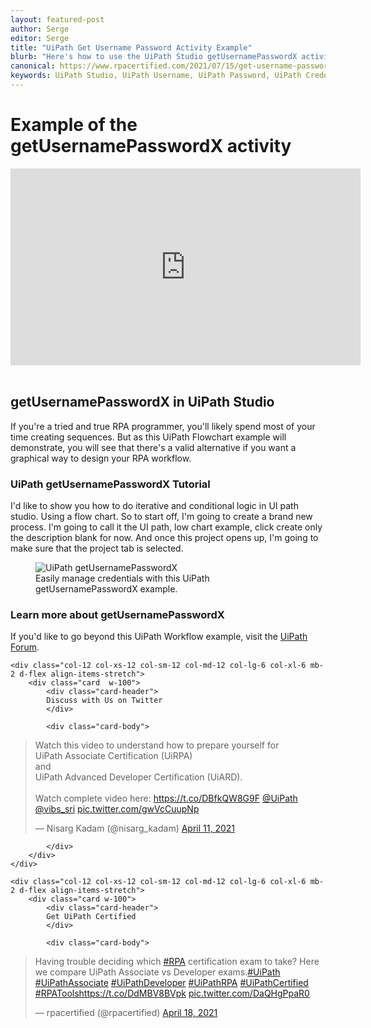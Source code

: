 ```yaml
---
layout: featured-post
author: Serge
editor: Serge
title: "UiPath Get Username Password Activity Example"
blurb: "Here's how to use the UiPath Studio getUsernamePasswordX activity."
canonical: https://www.rpacertified.com/2021/07/15/get-username-password-activity-example.html
keywords: UiPath Studio, UiPath Username, UiPath Password, UiPath Credentials,  UiPath Studio, UiPath Example, UiPath Tutorial, RPA Programming, UiPath Associate
---
```


# Example of the getUsernamePasswordX activity

<div class="embed-responsive embed-responsive-16by9">
<iframe src="https://www.youtube.com/embed/7J03lhwLnVQ" allow="accelerometer; autoplay; clipboard-write; encrypted-media; gyroscope; picture-in-picture" allowfullscreen="" width="560" height="315" frameborder="0"></iframe>
</div>
<br/>

## getUsernamePasswordX in UiPath Studio

If you're a tried and true RPA programmer, you'll likely spend most of your time creating sequences. But as this UiPath Flowchart example will demonstrate, you will see that there's a valid alternative if you want a graphical way to design your RPA workflow.

### UiPath getUsernamePasswordX Tutorial

I'd like to show you how to do iterative and conditional logic in UI path studio. Using a flow chart. So to start off, I'm going to create a brand new process. I'm going to call it the UI path, low chart example, click create only the description blank for now. And once this project opens up, I'm going to make sure that the project tab is selected.


<figure class="figure">
  <img src="https://media-exp1.licdn.com/dms/image/C4D12AQER5ELr90QeOw/article-inline_image-shrink_1000_1488/0/1581332136099?e=1631750400&v=beta&t=lv3ZDxuwsFzt7z1TJiWnRCNGEjeqqglyevXSfHgkCGQ" alt="UiPath getUsernamePasswordX" class="img-fluid mx-auto d-block img-thumbnail rounded ">
  <figcaption class="figure-caption">Easily manage credentials with this UiPath getUsernamePasswordX example.</figcaption>
</figure>


### Learn more about getUsernamePasswordX

If you'd like to go beyond this UiPath Workflow example, visit the <a href="https://docs.uipath.com/activities/docs/get-username-password-x">UiPath Forum</a>.

<div class="row">
	
    <div class="col-12 col-xs-12 col-sm-12 col-md-12 col-lg-6 col-xl-6 mb-2 d-flex align-items-stretch">
        <div class="card  w-100">
            <div class="card-header">
            Discuss with Us on Twitter
            </div>

            <div class="card-body">
<!-- **************************** -->       


<blockquote class="twitter-tweet"><p lang="en" dir="ltr">Watch this video to understand how to prepare yourself for <br>UiPath Associate Certification (UiRPA) <br>and <br>UiPath Advanced Developer Certification (UiARD).<br><br>Watch complete video here: <a href="https://t.co/DBfkQW8G9F">https://t.co/DBfkQW8G9F</a> <a href="https://twitter.com/UiPath?ref_src=twsrc%5Etfw">@UiPath</a> <a href="https://twitter.com/vibs_sri?ref_src=twsrc%5Etfw">@vibs_sri</a> <a href="https://t.co/gwVcCuupNp">pic.twitter.com/gwVcCuupNp</a></p>&mdash; Nisarg Kadam (@nisarg_kadam) <a href="https://twitter.com/nisarg_kadam/status/1381253771125161985?ref_src=twsrc%5Etfw">April 11, 2021</a></blockquote> <script async src="https://platform.twitter.com/widgets.js" charset="utf-8"></script> 



<!-- **************************** -->   
            
            
            </div>
        </div>
    </div>
	
	<div class="col-12 col-xs-12 col-sm-12 col-md-12 col-lg-6 col-xl-6 mb-2 d-flex align-items-stretch">
        <div class="card w-100">
            <div class="card-header">
            Get UiPath Certified
            </div>

            <div class="card-body">
<blockquote class="twitter-tweet"><p lang="en" dir="ltr">Having trouble deciding which <a href="https://twitter.com/hashtag/RPA?src=hash&amp;ref_src=twsrc%5Etfw">#RPA</a> certification exam to take? Here we compare UiPath Associate vs Developer exams.<a href="https://twitter.com/hashtag/UiPath?src=hash&amp;ref_src=twsrc%5Etfw">#UiPath</a> <a href="https://twitter.com/hashtag/UiPathAssociate?src=hash&amp;ref_src=twsrc%5Etfw">#UiPathAssociate</a> <a href="https://twitter.com/hashtag/UiPathDeveloper?src=hash&amp;ref_src=twsrc%5Etfw">#UiPathDeveloper</a> <a href="https://twitter.com/hashtag/UiPathRPA?src=hash&amp;ref_src=twsrc%5Etfw">#UiPathRPA</a> <a href="https://twitter.com/hashtag/UiPathCertified?src=hash&amp;ref_src=twsrc%5Etfw">#UiPathCertified</a> <a href="https://twitter.com/hashtag/RPATools?src=hash&amp;ref_src=twsrc%5Etfw">#RPATools</a><a href="https://t.co/DdMBV8BVpk">https://t.co/DdMBV8BVpk</a> <a href="https://t.co/DaQHgPpaR0">pic.twitter.com/DaQHgPpaR0</a></p>&mdash; rpacertified (@rpacertified) <a href="https://twitter.com/rpacertified/status/1383851087157858304?ref_src=twsrc%5Etfw">April 18, 2021</a></blockquote> <script async src="https://platform.twitter.com/widgets.js" charset="utf-8"></script> 
            </div>
        </div>
    </div>
	
</div>
